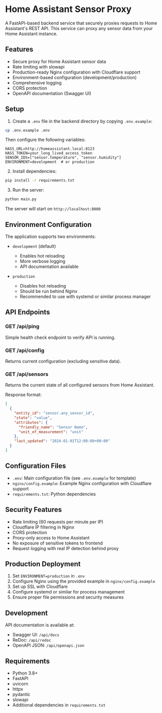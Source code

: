 # Home Assistant Sensor Proxy

A FastAPI-based backend service that securely proxies requests to Home Assistant's REST API. This service can proxy any sensor data from your Home Assistant instance.

## Features

- Secure proxy for Home Assistant sensor data
- Rate limiting with slowapi
- Production-ready Nginx configuration with Cloudflare support
- Environment-based configuration (development/production)
- Comprehensive logging
- CORS protection
- OpenAPI documentation (Swagger UI)

## Setup

1. Create a `.env` file in the backend directory by copying `.env.example`:

```bash
cp .env.example .env
```

Then configure the following variables:

```
HASS_URL=http://homeassistant.local:8123
HASS_TOKEN=your_long_lived_access_token
SENSOR_IDS=["sensor.temperature", "sensor.humidity"]
ENVIRONMENT=development  # or production
```

2. Install dependencies:

```bash
pip install -r requirements.txt
```

3. Run the server:

```bash
python main.py
```

The server will start on `http://localhost:8000`

## Environment Configuration

The application supports two environments:

- `development` (default)
  - Enables hot reloading
  - More verbose logging
  - API documentation available

- `production`
  - Disables hot reloading
  - Should be run behind Nginx
  - Recommended to use with systemd or similar process manager

## API Endpoints

### GET /api/ping
Simple health check endpoint to verify API is running.

### GET /api/config
Returns current configuration (excluding sensitive data).

### GET /api/sensors
Returns the current state of all configured sensors from Home Assistant.

Response format:
```json
[
  {
    "entity_id": "sensor.any_sensor_id",
    "state": "value",
    "attributes": {
      "friendly_name": "Sensor Name",
      "unit_of_measurement": "unit"
    },
    "last_updated": "2024-01-01T12:00:00+00:00"
  }
]
```

## Configuration Files

- `.env`: Main configuration file (see `.env.example` for template)
- `nginx/config.example`: Example Nginx configuration with Cloudflare support
- `requirements.txt`: Python dependencies

## Security Features

- Rate limiting (60 requests per minute per IP)
- Cloudflare IP filtering in Nginx
- CORS protection
- Proxy-only access to Home Assistant
- No exposure of sensitive tokens to frontend
- Request logging with real IP detection behind proxy

## Production Deployment

1. Set `ENVIRONMENT=production` in `.env`
2. Configure Nginx using the provided example in `nginx/config.example`
3. Set up SSL with Cloudflare
4. Configure systemd or similar for process management
5. Ensure proper file permissions and security measures

## Development

API documentation is available at:
- Swagger UI: `/api/docs`
- ReDoc: `/api/redoc`
- OpenAPI JSON: `/api/openapi.json`

## Requirements

- Python 3.8+
- FastAPI
- uvicorn
- httpx
- pydantic
- slowapi
- Additional dependencies in `requirements.txt`